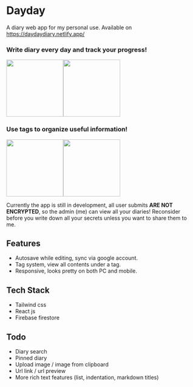 # Dayday
A diary web app for my personal use. Available on https://daydaydiary.netlify.app/  

### Write diary every day and track your progress!
<div style="display: flex">
<img src="https://user-images.githubusercontent.com/25795529/183302501-e9d7a1f8-2d89-455f-ae59-2b84088264f3.png" height="150px"/>
<img src="https://user-images.githubusercontent.com/25795529/183302511-e5c106dc-b7f5-44a8-94d6-aac8c0588f1b.png" height="150px"/>
</div>

### Use tags to organize useful information!
<div style="display: flex">
<img src="https://user-images.githubusercontent.com/25795529/183302548-9af36795-fb46-448b-bd1b-33815f5fa58e.png" height="150px"/>
<img src="https://user-images.githubusercontent.com/25795529/183302550-8024ff23-c0be-49b3-baaa-02347c6f52ba.png" height="150px"/>
</div>

Currently the app is still in development, all user submits **ARE NOT ENCRYPTED**, so the admin (me) can view all your diaries! Reconsider before you write down all your secrets unless you want to share them to me.

## Features
- Autosave while editing, sync via google account.
- Tag system, view all contents under a tag.
- Responsive, looks pretty on both PC and mobile.

## Tech Stack
- Tailwind css
- React js
- Firebase firestore

## Todo
- Diary search
- Pinned diary
- Upload image / image from clipboard
- Url link / url preview
- More rich text features (list, indentation, markdown titles)

